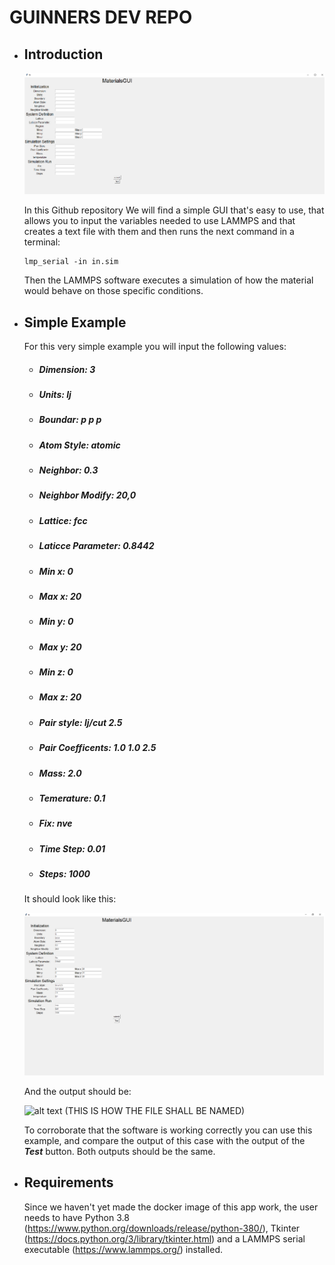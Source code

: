 # GUINNERS DEV REPO

- ## Introduction
  
  ![alt text](./images/gui-image.png)
  
    In this Github repository We will find a simple GUI that's easy to use, that allows you to input the variables 
    needed to use LAMMPS and that creates a text file with them and then runs the next command in a terminal:
  
      lmp_serial -in in.sim
    
    Then the LAMMPS software executes a simulation of how the material would behave on those specific conditions. 

- ## Simple Example

  For this very simple example you will input the following values:
  
  - ##### Dimension: 3
  - ##### Units: lj
  - ##### Boundar: p p p
  - ##### Atom Style: atomic
  - ##### Neighbor: 0.3
  - ##### Neighbor Modify: 20,0
  - ##### Lattice: fcc
  - ##### Laticce Parameter: 0.8442
  - ##### Min x: 0
  - ##### Max x: 20
  - ##### Min y: 0
  - ##### Max y: 20
  - ##### Min z: 0
  - ##### Max z: 20
  - ##### Pair style: lj/cut 2.5
  - ##### Pair Coefficents: 1.0 1.0 2.5
  - ##### Mass: 2.0
  - ##### Temerature: 0.1
  - ##### Fix: nve
  - ##### Time Step: 0.01
  - ##### Steps: 1000
  
  It should look like this:

  ![alt text](./images/gui-example.png)

  And the output should be:

  ![alt text](./images/gui-output-example.png) (THIS IS HOW THE FILE SHALL BE NAMED)

  To corroborate that the software is working correctly you can use this example, and compare the output of this case 
with the output of the ***Test*** button. Both outputs should be the same.


- ## Requirements

  Since we haven't yet made the docker image of this app work, the user needs to have Python 3.8 (https://www.python.org/downloads/release/python-380/), Tkinter (https://docs.python.org/3/library/tkinter.html) and a LAMMPS serial executable (https://www.lammps.org/) installed.
